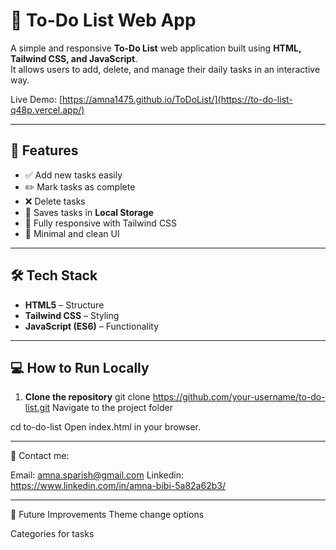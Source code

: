# 📝 To-Do List Web App

A simple and responsive **To-Do List** web application built using **HTML, Tailwind CSS, and JavaScript**.  
It allows users to add, delete, and manage their daily tasks in an interactive way.

Live Demo: 
[https://amna1475.github.io/ToDoList/](https://to-do-list-q48p.vercel.app/)

---

## 🚀 Features

- ✅ Add new tasks easily  
- ✏️ Mark tasks as complete  
- ❌ Delete tasks  
- 💾 Saves tasks in **Local Storage**  
- 📱 Fully responsive with Tailwind CSS  
- 🎨 Minimal and clean UI

---

## 🛠️ Tech Stack

- **HTML5** – Structure  
- **Tailwind CSS** – Styling  
- **JavaScript (ES6)** – Functionality

---

## 💻 How to Run Locally

1. **Clone the repository**
   git clone https://github.com/your-username/to-do-list.git
Navigate to the project folder


cd to-do-list
Open index.html in your browser.

---
📸 Contact me:

Email: amna.sparish@gmail.com
Linkedin: https://www.linkedin.com/in/amna-bibi-5a82a62b3/

---

🌟 Future Improvements
Theme change options

Categories for tasks
